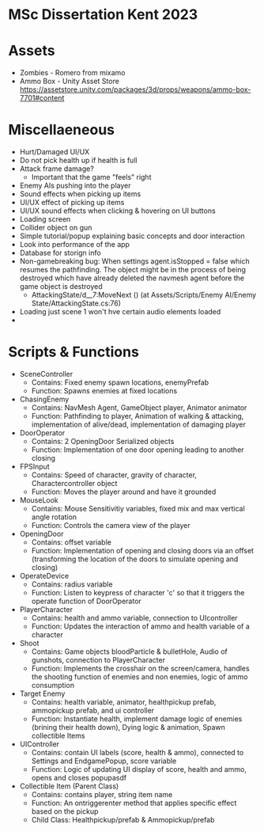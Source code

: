 # MSc Dissertation Kent 2023

# Assets
* Zombies - Romero from mixamo
* Ammo Box - Unity Asset Store https://assetstore.unity.com/packages/3d/props/weapons/ammo-box-7701#content


# Miscellaeneous
- Hurt/Damaged UI/UX
- Do not pick health up if health is full
- Attack frame damage?
  * Important that the game "feels" right
- Enemy AIs pushing into the player
- Sound effects when picking up items
- UI/UX effect of picking up items
- UI/UX sound effects when clicking & hovering on UI buttons
- Loading screen
- Collider object on gun
- Simple tutorial/popup explaining basic concepts and door interaction
- Look into performance of the app
- Database for storign info
- Non-gamebreaking bug: When settings agent.isStopped = false which resumes the pathfinding. The object might be in the process of being destroyed which have already deleted the navmesh agent before the game object is destroyed
  * AttackingState/<Attack>d__7:MoveNext () (at Assets/Scripts/Enemy AI/Enemy State/AttackingState.cs:76)
- Loading just scene 1 won't hve certain audio elements loaded
-

# Scripts & Functions
* SceneController
  * Contains: Fixed enemy spawn locations, enemyPrefab
  * Function: Spawns enemies at fixed locations
* ChasingEnemy
  * Contains: NavMesh Agent, GameObject player, Animator animator
  * Function: Pathfinding to player, Animation of walking & attacking, implementation of alive/dead, implementation of damaging player
* DoorOperator
  * Contains: 2 OpeningDoor Serialized objects
  * Function: Implementation of one door opening leading to another closing
* FPSInput
  * Contains: Speed of character, gravity of character, Charactercontroller object
  * Function: Moves the player around and have it grounded
* MouseLook
  * Contains: Mouse Sensitivitiy variables, fixed mix and max vertical angle rotation
  * Function: Controls the camera view of the player
* OpeningDoor
  * Contains: offset variable
  * Function: Implementation of opening and closing doors via an offset (transforming the location of the doors to simulate opening and closing)
* OperateDevice
  * Contains: radius variable
  * Function: Listen to keypress of character 'c' so that it triggers the operate function of DoorOperator
* PlayerCharacter
  * Contains: health and ammo variable, connection to UIcontroller
  * Function: Updates the interaction of ammo and health variable of a character
* Shoot
  * Contains: Game objects bloodParticle & bulletHole, Audio of gunshots, connection to PlayerCharacter
  * Function: Implements the crosshair on the screen/camera, handles the shooting function of enemies and non enemies, logic of ammo consumption
* Target Enemy
  * Contains: health variable, animator, healthpickup prefab, ammopickup prefab, and ui controller
  * Function: Instantiate health, implement damage logic of enemies (brining their health down), Dying logic & animation, Spawn collectible Items
* UIController
  * Contains: contain UI labels (score, health & ammo), connected to Settings and EndgamePopup, score variable
  * Function: Logic of updating UI display of score, health and ammo, opens and closes popupasdf
* Collectible Item (Parent Class)
  * Contains: contains player, string item name
  * Function: An ontriggerenter method that applies specific effect based on the pickup
  * Child Class: Healthpickup/prefab & Ammopickup/prefab
